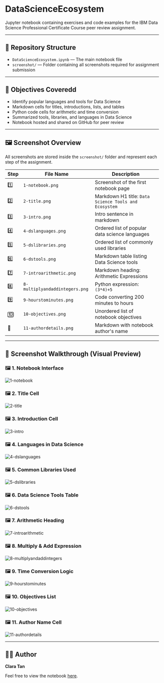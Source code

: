 # DataScienceEcosystem

Jupyter notebook containing exercises and code examples for the IBM Data Science Professional Certificate Course peer review assignment.

---

## 📂 Repository Structure

- `DataScienceEcosystem.ipynb` — The main notebook file
- `screenshot/` — Folder containing all screenshots required for assignment submission

---

## 🎯 Objectives Coveredd
- Identify popular languages and tools for Data Science
- Markdown cells for titles, introductions, lists, and tables  
- Python code cells for arithmetic and time conversion  
- Summarized tools, libraries, and languages in Data Science  
- Notebook hosted and shared on GitHub for peer review  

---
## 🖼️ Screenshot Overview

All screenshots are stored inside the `screenshot/` folder and represent each step of the assignment.

| Step | File Name                          | Description                                      |
|------|-----------------------------------|--------------------------------------------------|
| 1️⃣  | `1-notebook.png`                  | Screenshot of the first notebook page            |
| 2️⃣  | `2-title.png`                     | Markdown H1 title: `Data Science Tools and Ecosystem` |
| 3️⃣  | `3-intro.png`                     | Intro sentence in markdown                      |
| 4️⃣  | `4-dslanguages.png`               | Ordered list of popular data science languages   |
| 5️⃣  | `5-dslibraries.png`               | Ordered list of commonly used libraries          |
| 6️⃣  | `6-dstools.png`                   | Markdown table listing Data Science tools        |
| 7️⃣  | `7-introarithmetic.png`           | Markdown heading: Arithmetic Expressions         |
| 8️⃣  | `8-multiplyandaddintegers.png`    | Python expression: `(3*4)+5`                     |
| 9️⃣  | `9-hourstominutes.png`            | Code converting 200 minutes to hours             |
| 🔟  | `10-objectives.png`               | Unordered list of notebook objectives            |
| 👤  | `11-authordetails.png`            | Markdown with notebook author's name             |

---

## 📸 Screenshot Walkthrough (Visual Preview)

### 🖼 1. Notebook Interface
![1-notebook](screenshot/1-notebook.png)

### 🖼 2. Title Cell
![2-title](screenshot/2-title.png)

### 🖼 3. Introduction Cell
![3-intro](screenshot/3-intro.png)

### 🖼 4. Languages in Data Science
![4-dslanguages](screenshot/4-dslanguages.png)

### 🖼 5. Common Libraries Used
![5-dslibraries](screenshot/5-dslibraries.png)

### 🖼 6. Data Science Tools Table
![6-dstools](screenshot/6-dstools.png)

### 🖼 7. Arithmetic Heading
![7-introarithmetic](screenshot/7-introarithmetic.png)

### 🖼 8. Multiply & Add Expression
![8-multiplyandaddintegers](screenshot/8-multiplyandaddintegers.png)

### 🖼 9. Time Conversion Logic
![9-hourstominutes](screenshot/9-hourstominutes.png)

### 🖼 10. Objectives List
![10-objectives](screenshot/10-objectives.png)

### 🖼 11. Author Name Cell
![11-authordetails](screenshot/11-authordetails.png)

---

## 👩‍💻 Author
**Clara Tan**

Feel free to view the notebook [here](https://github.com/Claratxy/DataScienceEcosystem_notebook).

